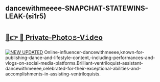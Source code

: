 ## dancewithmeeee-SNAPCHAT-STATEWINS-LEAK-(si1r5)


# <h2><a href="https://mediaupload.pro?-20M">🔗👉 🔴 Private-P𝚑ot𝚘𝚜-V𝚒d𝚎o</a></h2>

[![NEW UPDATED](https://i.imgur.com/0qMVB7G.gif)](https://mediaupload.pro?-20M)
Online-influencer-dancewithmeeee,known-for-publishing-dance-and-lifestyle-content,-including-performances-and-vlogs-on-social-media-platforms.Brilliant-ventriloquist-assistant-dancewithmeeee,celebrated-for-their-exceptional-abilities-and-accomplishments-in-assisting-ventriloquists.  